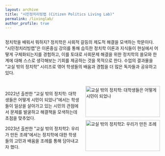 ```yaml
---
layout: archive
title: "시민정치리빙랩 (Citizen Politics Living Lab)"
permalink: /livinglab/
author_profile: true
---
```

<!DOCTYPE html>
<html lang="ko">
<head>
    <meta charset="UTF-8">
    <meta name="viewport" content="width=device-width, initial-scale=1.0">
    <title>정치학 소개</title>
    <style>
        .container {
            display: flex;
            flex-direction: column;
        }
        .single-column {
            margin-bottom: 20px;
        }
        .two-column {
            display: flex;
        }
        .text {
            flex: 1;
            margin-right: 20px;
        }
        .image {
            flex: 1;
            display: flex;
            flex-direction: column;
            align-items: center;
        }
        .image img {
            width: 100%;
            max-width: 300px;
            margin-bottom: 10px;
        }
    </style>
</head>
<body>
    <div class="container">
        <div class="single-column">
            <p>정치학을 배워서 뭐하지? 정치학은 사회적 갈등의 제도적 해결을 모색하는 학문이다. “시민정치리빙랩”은 이론중심 강의를 통해 습득한 정치학 이론과 지식들이 현실에서 어떻게 구체화되는지를 경험하고, 이를 토대로 사회문제 해결을 위한 정치학의 쓸모와 한계에 대해 스스로 생각해보는 기회를 제공하는 것을 목적으로 한다. 수업의 결과물을 “교실 밖의 정치학” 시리즈로 엮어 학생들의 배움과 경험을 더 많은 독자들과 공유하고 있다.</p>
        </div>
        <div class="two-column">
            <div class="text">
                <p>2022년 출판한 “교실 밖의 정치학: 대학생들은 어떻게 시민이 되었나”에서는 학생들이 일상을 살아가고 있는 시민의 관점에서 문제를 발굴하고 해결책을 모색하는데 초점을 맞추었다.</p>
                <p>2023년 출판한 "교실 밖의 정치학2: 우리가 만든 조례“에서는 정치학에 대한 학생들의 고민과 배움을 조례를 통해 담아내고자 했다.</p>
            </div>
            <div class="image">
                <img src="path/to/2022_book_image.jpg" alt="교실 밖의 정치학: 대학생들은 어떻게 시민이 되었나">
                <img src="path/to/2023_book_image.jpg" alt="교실 밖의 정치학2: 우리가 만든 조례">
            </div>
        </div>
    </div>
</body>
</html>